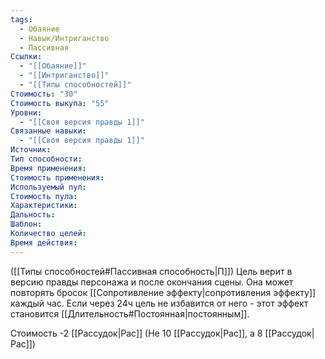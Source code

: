 ```yaml
---
tags:
  - Обаяние
  - Навык/Интриганство
  - Пассивная
Ссылки:
  - "[[Обаяние]]"
  - "[[Интриганство]]"
  - "[[Типы способностей]]"
Стоимость: "30"
Стоимость выкупа: "55"
Уровни:
  - "[[Своя версия правды 1]]"
Связанные навыки:
  - "[[Своя версия правды 1]]"
Источник:
Тип способности:
Время применения:
Стоимость применения:
Используемый пул:
Стоимость пула:
Характеристики:
Дальность:
Шаблон:
Количество целей:
Время действия:
---
```

([[Типы способностей#Пассивная способность|П]]) Цель верит в версию правды персонажа и после окончания сцены. Она может повторять бросок [[Сопротивление эффекту|сопротивления эффекту]] каждый час. Если через 24ч цель не избавится от него - этот эффект становится [[Длительность#Постоянная|постоянным]]. 

Стоимость -2 [[Рассудок|Рас]] (Не 10 [[Рассудок|Рас]], а 8 [[Рассудок|Рас]])